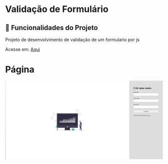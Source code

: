 # Validação de Formulário
## :hammer: Funcionalidades do Projeto


Projeto de desenvolvimento de validação de um formulario por js

Acesse em: <a href="https://alexandresican.github.io/formulario/" targe="blank">Aqui</a>

# Página

<img src="https://github.com/AlexandreSican/images/blob/main/formulario.jpg?raw=true"/>
